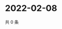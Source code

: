 # 2022-02-08

共 0 条

<!-- BEGIN WEIBO -->
<!-- 最后更新时间 Tue Feb 08 2022 02:01:03 GMT+0800 (China Standard Time) -->

<!-- END WEIBO -->

